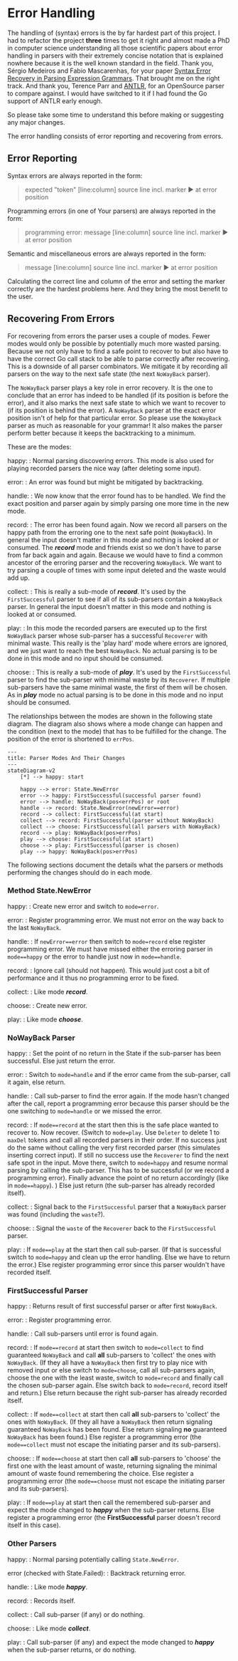 # Error Handling

The handling of (syntax) errors is the by far hardest part of this project.
I had to refactor the project **three** times to get it right and
almost made a PhD in computer science understanding all those
scientific papers about error handling in parsers
with their extremely concise notation that is explained nowhere
because it is the well known standard in the field.
Thank you, Sérgio Medeiros and Fabio Mascarenhas, for your paper
[Syntax Error Recovery in Parsing Expression Grammars](https://dl.acm.org/doi/10.1145/3167132.3167261).
That brought me on the right track.
And thank you, Terence Parr and [ANTLR](https://www.antlr.org/),
for an OpenSource parser to compare against.
I would have switched to it if I had found the Go support of ANTLR early enough.

So please take some time to understand this before making or suggesting
any major changes.

The error handling consists of error reporting and recovering from errors.

## Error Reporting

Syntax errors are always reported in the form:
> expected "token" [line:column] source line incl. marker ▶ at error position

Programming errors (in one of Your parsers) are always reported in the form:
> programming error: message [line:column] source line incl. marker ▶ at error position

Semantic and miscellaneous errors are always reported in the form:
> message [line:column] source line incl. marker ▶ at error position

Calculating the correct line and column of the error and setting the marker
correctly are the hardest problems here.
And they bring the most benefit to the user.

## Recovering From Errors

For recovering from errors the parser uses a couple of modes.
Fewer modes would only be possible by potentially much more wasted parsing.
Because we not only have to find a safe point to recover to but also have to
have the correct Go call stack to be able to parse correctly after recovering.
This is a downside of all parser combinators.
We mitigate it by recording all parsers on the way to the next safe state
(the next `NoWayBack` parser).

The `NoWayBack` parser plays a key role in error recovery.
It is the one to conclude that an error has indeed to be handled
(if its position is before the error),
and it also marks the next safe state to which we want to recover to
(if its position is behind the error).
A `NoWayBack` parser at the exact error position isn't of help
for that particular error.
So please use the `NoWayBack` parser as much as reasonable for your grammar!
It also makes the parser perform better because it keeps the backtracking
to a minimum.

These are the modes:

happy:
: Normal parsing discovering errors.
  This mode is also used for playing recorded parsers the nice way
  (after deleting some input).

error:
: An error was found but might be mitigated by backtracking.

handle:
: We now know that the error found has to be handled.
  We find the exact position and parser again by simply parsing one more time
  in the new mode.

record:
: The error has been found again. Now we record all parsers
  on the happy path from the erroring one to the next
  safe point (`NoWayBack`).
  In general the input doesn't matter in this mode and nothing is looked at or
  consumed.
  The **_record_** mode and friends exist so we don't have to parse from far
  back again and again. Because we would have to find a common ancestor of
  the erroring parser and the recovering `NoWayBack`.
  We want to try parsing a couple of times with some input deleted and
  the waste would add up.

collect:
: This is really a sub-mode of **_record_**.
  It's used by the `FirstSuccessful` parser to see if
  all of its sub-parsers contain a `NoWayBack` parser.
  In general the input doesn't matter in this mode and nothing is looked at or
  consumed.

play:
: In this mode the recorded parsers are executed up to the
  first `NoWayBack` parser whose sub-parser has a successful
  `Recoverer` with minimal waste.
  This really is the 'play hard' mode where errors are ignored, and we just
  want to reach the best `NoWayBack`.
  No actual parsing is to be done in this mode and no input should be consumed.

choose:
: This is really a sub-mode of **_play_**.
  It's used by the `FirstSuccessful` parser to find the
  sub-parser with minimal waste by its `Recoverer`.
  If multiple sub-parsers have the same minimal waste,
  the first of them will be chosen.
  As in **_play_** mode no actual parsing is to be done in this mode and
  no input should be consumed.

The relationships between the modes are shown in the following
state diagram.
The diagram also shows where a mode change can happen and the condition
(next to the mode) that has to be fulfilled for the change.
The position of the error is shortened to `errPos`.

```mermaid
---
title: Parser Modes And Their Changes
---
stateDiagram-v2
    [*] --> happy: start

    happy --> error: State.NewError
    error --> happy: FirstSuccessful(successful parser found)
    error --> handle: NoWayBack(pos<errPos) or root
    handle --> record: State.NewError(newError==error)
    record --> collect: FirstSuccessful(at start)
    collect --> record: FirstSuccessful(parser without NoWayBack)
    collect --> choose: FirstSuccessful(all parsers with NoWayBack)
    record --> play: NoWayBack(pos>errPos)
    play --> choose: FirstSuccessful(at start)
    choose --> play: FirstSuccessful(parser is chosen)
    play --> happy: NoWayBack(pos>errPos)
```

The following sections document the details what the parsers or
methods performing the changes should do in each mode.

### Method State.NewError

happy:
: Create new error and switch to `mode=error`.

error:
: Register programming error.
  We must not error on the way back to the last `NoWayBack`.

handle:
: If `newError==error` then switch to `mode=record` else register programming error.
  We must have missed either the erroring parser in `mode==happy` or
  the error to handle just now in `mode==handle`.

record:
: Ignore call (should not happen).
  This would just cost a bit of performance and it thus no
  programming error to be fixed.

collect:
: Like mode **_record_**.

choose:
: Create new error.

play:
: Like mode **_choose_**.

### NoWayBack Parser

happy:
: Set the point of no return in the State if the sub-parser has been successful.
  Else just return the error.

error:
: Switch to `mode=handle` and if the error came from the sub-parser, call it again,
  else return.

handle:
: Call sub-parser to find the error again.
  If the mode hasn't changed after the call, report a programming error because
  this parser should be the one switching to `mode=handle` or we missed the error.

record:
: If `mode==record` at the start then this is the safe place wanted to recover to.
  Now recover. (Switch to `mode=play`.
  Use `Deleter` to delete 1 to `maxDel` tokens and call all recorded parsers
  in their order.
  If no success just do the same without calling the very first
  recorded parser (this simulates inserting correct input).
  If still no success use the `Recoverer` to find the next safe spot in the input.
  Move there, switch to `mode=happy` and resume normal parsing by calling the sub-parser.
  This has to be successful (or we record a programming error).
  Finally advance the point of no return accordingly (like in `mode==happy`). )
  Else just return (the sub-parser has already recorded itself).

collect:
: Signal back to the `FirstSuccessful` parser that a `NoWayBack` parser was found
  (including the `waste`?).

choose:
: Signal the `waste` of the `Recoverer` back to the `FirstSuccessful` parser.

play:
: If `mode==play` at the start then call sub-parser.
  (If that is successful switch to `mode=happy` and clean up the error handling.
  Else we have to return the error.)
  Else register programming error since this parser wouldn't have recorded itself.

### FirstSuccessful Parser

happy:
: Returns result of first successful parser or after first `NoWayBack`.

error:
: Register programming error.

handle:
: Call sub-parsers until error is found again.

record:
: If `mode==record` at start then switch to `mode=collect` to find guaranteed
  `NoWayBack` and call **all** sub-parsers to 'collect' the ones with `NoWayBack`.
  (If they all have a `NoWayBack` then first try to play nice with removed input
  or else switch to `mode=choose`,
  call all sub-parsers again, choose the one with the least waste,
  switch to `mode=record` and finally call the chosen sub-parser again.
  Else switch back to `mode=record`, record itself and return.)
  Else return because the right sub-parser has already recorded itself.

collect:
: If `mode==collect` at start then call **all** sub-parsers to 'collect'
  the ones with `NoWayBack`.
  (If they all have a `NoWayBack` then return signaling guaranteed `NoWayBack`
  has been found.
  Else return signaling **no** guaranteed `NoWayBack` has been found.)
  Else register a programming error
  (the `mode==collect` must not escape the initiating parser and its sub-parsers).

choose:
: If `mode==choose` at start then call **all** sub-parsers to 'choose'
  the first one with the least amount of waste, returning signaling
  the minimal amount of waste found remembering the choice.
  Else register a programming error
  (the `mode==choose` must not escape the initiating parser and its sub-parsers).

play:
: If `mode==play` at start then call the remembered sub-parser and expect the
  mode changed to **_happy_** when the sub-parser returns.
  Else register a programming error
  (the **FirstSuccessful** parser doesn't record itself in this case).

### Other Parsers

happy:
: Normal parsing potentially calling `State.NewError`.

error (checked with State.Failed):
: Backtrack returning error.

handle:
: Like mode **_happy_**.

record:
: Records itself.

collect:
: Call sub-parser (if any) or do nothing.

choose:
: Like mode **_collect_**.

play:
: Call sub-parser (if any) and expect the mode changed to **_happy_** when
  the sub-parser returns, or do nothing.
